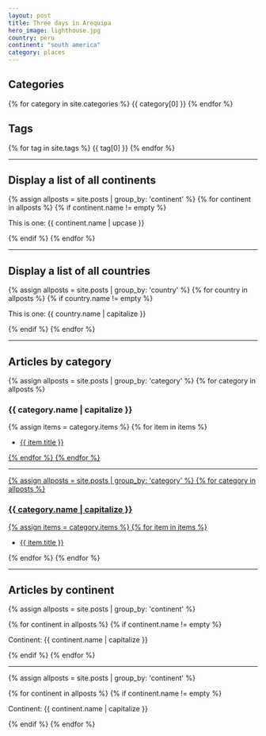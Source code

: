 ```yaml
---
layout: post
title: Three days in Arequipa
hero_image: lighthouse.jpg
country: peru
continent: "south america"
category: places
---
```


<!-- description -->

## Categories

{% for category in site.categories %}
{{ category[0] }}
{% endfor %}

## Tags

{% for tag in site.tags %}
{{ tag[0] }}
{% endfor %}

----------

## Display a list of all continents

{% assign allposts = site.posts | group_by: 'continent' %}
{% for continent in allposts %}
{% if continent.name != empty %}

This is one: {{ continent.name | upcase }}

{% endif %}
{% endfor %}

----------

## Display a list of all countries

{% assign allposts = site.posts | group_by: 'country' %}
{% for country in allposts  %}
{% if country.name != empty %}

This is one:
{{ country.name | capitalize }}

{% endif %}
{% endfor %}

----------

## Articles by category

{% assign allposts = site.posts | group_by: 'category' %}
{% for category in allposts  %}

### {{ category.name | capitalize }}

{% assign items = category.items %}
{% for item in items %}

* <a href="{{ item.url | prepend: site.baseurl }}">{{ item.title }}

{% endfor %}
{% endfor %}

----------

{% assign allposts = site.posts | group_by: 'category' %}
{% for category in allposts  %}
### {{ category.name | capitalize }}
{% assign items = category.items %}
{% for item in items %}

* <a href="{{ item.url | prepend: site.baseurl }}">{{ item.title }}</a>

{% endfor %}
{% endfor %}

----------

## Articles by continent

{% assign allposts = site.posts | group_by: 'continent' %}

{% for continent in allposts %}
{% if continent.name != empty %}

Continent: {{ continent.name | capitalize }}

{% endif %}
{% endfor %}

----------

{% assign allposts = site.posts | group_by: 'continent' %}

{% for continent in allposts %}
{% if continent.name != empty %}

Continent: {{ continent.name | capitalize }}

{% endif %}
{% endfor %}
